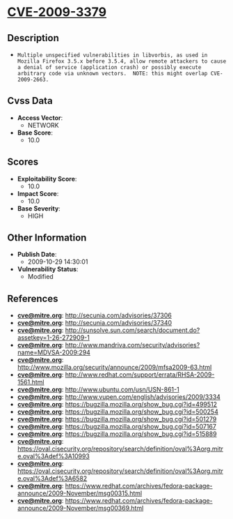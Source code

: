 
# [CVE-2009-3379](https://cve.mitre.org/cgi-bin/cvename.cgi?name=CVE-2009-3379)

## Description

- `Multiple unspecified vulnerabilities in libvorbis, as used in Mozilla Firefox 3.5.x before 3.5.4, allow remote attackers to cause a denial of service (application crash) or possibly execute arbitrary code via unknown vectors.  NOTE: this might overlap CVE-2009-2663.`

## Cvss Data

- **Access Vector**:
  - NETWORK
- **Base Score**:
  - 10.0

## Scores

- **Exploitability Score**:
  - 10.0
- **Impact Score**:
  - 10.0
- **Base Severity**:
  - HIGH

## Other Information

- **Publish Date**:
  - 2009-10-29 14:30:01
- **Vulnerability Status**:
  - Modified

## References

- **cve@mitre.org**: http://secunia.com/advisories/37306
- **cve@mitre.org**: http://secunia.com/advisories/37340
- **cve@mitre.org**: http://sunsolve.sun.com/search/document.do?assetkey=1-26-272909-1
- **cve@mitre.org**: http://www.mandriva.com/security/advisories?name=MDVSA-2009:294
- **cve@mitre.org**: http://www.mozilla.org/security/announce/2009/mfsa2009-63.html
- **cve@mitre.org**: http://www.redhat.com/support/errata/RHSA-2009-1561.html
- **cve@mitre.org**: http://www.ubuntu.com/usn/USN-861-1
- **cve@mitre.org**: http://www.vupen.com/english/advisories/2009/3334
- **cve@mitre.org**: https://bugzilla.mozilla.org/show_bug.cgi?id=499512
- **cve@mitre.org**: https://bugzilla.mozilla.org/show_bug.cgi?id=500254
- **cve@mitre.org**: https://bugzilla.mozilla.org/show_bug.cgi?id=501279
- **cve@mitre.org**: https://bugzilla.mozilla.org/show_bug.cgi?id=507167
- **cve@mitre.org**: https://bugzilla.mozilla.org/show_bug.cgi?id=515889
- **cve@mitre.org**: https://oval.cisecurity.org/repository/search/definition/oval%3Aorg.mitre.oval%3Adef%3A10993
- **cve@mitre.org**: https://oval.cisecurity.org/repository/search/definition/oval%3Aorg.mitre.oval%3Adef%3A6582
- **cve@mitre.org**: https://www.redhat.com/archives/fedora-package-announce/2009-November/msg00315.html
- **cve@mitre.org**: https://www.redhat.com/archives/fedora-package-announce/2009-November/msg00369.html
